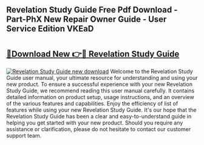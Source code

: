 ## Revelation Study Guide Free Pdf Download - Part-PhX New Repair Owner Guide - User Service Edition VKEaD

# <h2><a href="http://bc59118.oget.top/?id=Revelation+Study+Guide">🔗Download New 👉🔴 Revelation Study Guide</a></h2>

[![Revelation Study Guide new download](https://i.imgur.com/5g1atiW.png)](http://bc59118.oget.top/?id=Revelation+Study+Guide)
Welcome to the Revelation Study Guide user manual, your ultimate resource for understanding and using your new product. To ensure a successful experience with your new Revelation Study Guide, we recommend reading this user manual carefully. It contains detailed information on product setup, usage instructions, and an overview of the various features and capabilities. Enjoy the efficiency of list of features while using your new Revelation Study Guide. It's our hope that the Revelation Study Guide has been a clear and easy-to-understand guide in helping you get started with your new product. Should you require any assistance or clarification, please do not hesitate to contact our customer support team.
